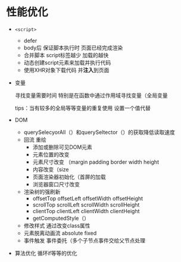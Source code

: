 # 性能优化

- `<script>`
  - defer
  - body后 保证脚本执行时 页面已经完成渲染
  - 合并脚本 script标签越少 加载的越快
  - 动态创建script元素来加载并执行代码
  - 使用XHR对象下载代码 并**注入**到页面
  
- 变量

  寻找变量需要时间 特别是在函数中通过作用域寻找变量（全局变量

  tips：当有较多的全局等等变量的重复使用 设置一个值代替

- DOM

  - querySelecyorAll（）和querySeltector（）的获取降低读取速度
  - 回流 重绘
    - 添加或删除可见DOM元素
    - 元素位置的改变
    - 元素尺寸改变 （margin padding border width height
    - 内容改变（size
    - 页面渲染器初始化（首屏的加载
    - 浏览器窗口尺寸改变
  - 渲染树的强刷新
    - offsetTop offsetLeft offsetWidth offsetHeight
    - scrollTop scrollLeft scrollWidth scrollHeight
    - clientTop clientLeft clientWidth clientHeight
    - getComputedStyle（）
  - 修改样式 通过改变class属性
  - 元素脱离动画流 absolute fixed
  - 事件触发 事件委托（多个子节点事件交给父节点处理
  
- 算法优化 循环if等等的优化

